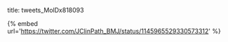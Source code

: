 title: tweets_MolDx818093

{% embed url='https://twitter.com/JClinPath_BMJ/status/1145965529330573312' %}
